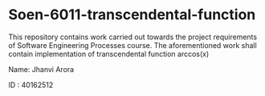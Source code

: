 # Soen-6011-transcendental-function
This repository contains work carried out towards the project requirements of Software Engineering Processes course. The aforementioned work shall contain implementation of transcendental function arccos(x)

Name: Jhanvi Arora

ID : 40162512

